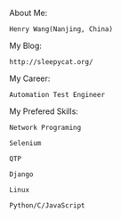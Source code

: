 
About Me:

    Henry Wang(Nanjing, China)


My Blog:

    http://sleepycat.org/


My Career:

    Automation Test Engineer


My Prefered Skills:

    Network Programing
    
    Selenium
    
    QTP
    
    Django
    
    Linux
    
    Python/C/JavaScript

